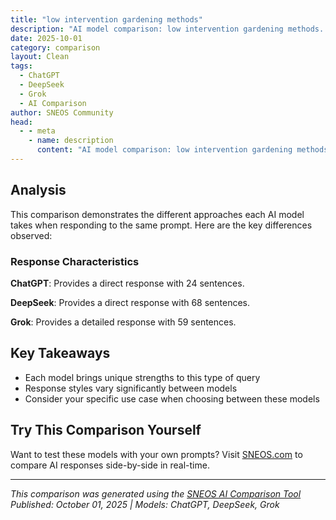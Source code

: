 ```yaml
---
title: "low intervention gardening methods"
description: "AI model comparison: low intervention gardening methods..."
date: 2025-10-01
category: comparison
layout: Clean
tags:
  - ChatGPT
  - DeepSeek
  - Grok
  - AI Comparison
author: SNEOS Community
head:
  - - meta
    - name: description
      content: "AI model comparison: low intervention gardening methods..."
---
```


<ChatComparison
  title="low intervention gardening methods"
  prompt="low intervention gardening methods"
  :responses='{
    "ChatGPT": "Low intervention gardening methods focus on working with natural processes to create a healthy, sustainable garden with minimal effort and disturbance. These methods promote biodiversity, improve soil health, and reduce the need for chemicals and intensive labor. Here are some common low intervention gardening techniques:\n\n1. **Mulching:** Applying organic mulch (like leaves, grass clippings, straw, or wood chips) helps retain moisture, suppress weeds, and enrich the soil as it breaks down.\n\n2. **No-Dig Gardening:** Instead of turning over the soil, add compost and mulch on top. This protects soil structure, encourages beneficial organisms, and reduces weed growth.\n\n3. **Permaculture Principles:** Design your garden to mimic natural ecosystems, using companion planting, perennial crops, and creating habitats that support beneficial insects and wildlife.\n\n4. **Natural Composting:** Use kitchen scraps and garden waste to produce your own compost\u2014this enriches soil naturally and reduces waste.\n\n5. **Using Native Plants:** Plant species adapted to your local environment, which typically need less water, fertilizer, and pest control.\n\n6. **Encouraging Beneficial Insects:** Grow a diversity of plants to attract pollinators and predatory insects that naturally control pests.\n\n7. **Water Conservation:** Employ rainwater harvesting, drip irrigation, and drought-tolerant plants to minimize watering needs.\n\n8. **Minimal Chemical Use:** Avoid synthetic pesticides and fertilizers, opting for organic or homemade remedies if necessary.\n\n9. **Allowing Some Wild Areas:** Leaving parts of your garden undisturbed helps maintain habitat for wildlife and promotes ecological balance.\n\n10. **Crop Rotation and Polyculture:** Rotate crops to reduce pest buildup and grow a mix of plants together to improve soil health and reduce vulnerability.\n\nBy adopting these low intervention methods, gardeners can create productive and resilient gardens that require less maintenance and support environmental health.",
    "DeepSeek": "Of course. \u0022Low intervention gardening\u0022 is a philosophy that works *with* nature to create a resilient, healthy, and productive garden with less effort, fewer inputs, and minimal disturbance over time. It\u0027s about being a steward rather than a controller.\n\nThe core principles are: **Observe, Support Natural Processes, and Minimize Disruption.**\n\nHere are the key methods, broken down by category.\n\n---\n\n### 1. Soil is the Foundation: \u0022Feed the Soil, Not the Plant\u0022\n\nHealthy soil is a living ecosystem. When it\u0027s thriving, it does most of the work for you.\n\n*   **No-Dig / No-Till Gardening:**\n    *   **Concept:** Avoid turning or tilling the soil. Tilling destroys fungal networks (mycorrhizae), disrupts soil life, brings weed seeds to the surface, and leads to compaction.\n    *   **How-to:** Simply add a thick layer (4-6 inches) of well-rotted compost or other organic matter on top of your soil each year. Plant directly into this layer. Worms and microorganisms will naturally incorporate it into the subsoil.\n\n*   **Composting:**\n    *   **Concept:** Recycle garden and kitchen waste into rich humus to feed your soil. This is the primary \u0022input\u0022 in a low-intervention garden.\n    *   **Low-Intervention Style:** Use slow, cold compost piles or enclosed bins. You don\u0027t need to turn it frequently; just layer greens (nitrogen-rich) and browns (carbon-rich) and let nature take its time.\n\n*   **Mulching Heavily:**\n    *   **Concept:** A layer of mulch on the soil surface suppresses weeds, retains moisture, regulates soil temperature, and slowly breaks down to feed the soil.\n    *   **Materials:** Wood chips, straw, leaf mold, grass clippings, compost, or even cardboard or newspaper (sheet mulching).\n\n---\n\n### 2. Plant Choices and Ecosystem Design\n\nWhat you plant and how you arrange it dramatically affects the amount of work required.\n\n*   **Right Plant, Right Place:**\n    *   **Concept:** Choose plants that are naturally suited to your site\u0027s conditions (sun, soil type, moisture). A drought-tolerant plant in a sunny, dry spot will thrive with no extra water.\n    *   **Examples:** Use native plants, which are adapted to your local climate and pests.\n\n*   **Perennial Focus:**\n    *   **Concept:** Grow plants that come back year after year. They establish deep root systems, require less water, and you don\u0027t have to replant them annually.\n    *   **Examples:** Fruit trees, berry bushes, asparagus, rhubarb, and perennial herbs and flowers.\n\n*   **Polycultures \u0026 Companion Planting:**\n    *   **Concept:** Mix different types of plants together instead of planting in monoculture rows. This confuses pests, attracts beneficial insects, and makes better use of space and soil nutrients.\n    *   **Example:** The \u0022Three Sisters\u0022 method (corn, beans, and squash) is a classic polyculture.\n\n---\n\n### 3. Advanced Ecosystem Mimicry\n\nThese methods take low-intervention to the next level by creating self-sustaining systems.\n\n*   **Plant Guilds:**\n    *   **Concept:** A guild is a community of plants, animals, and fungi that support each other, often centered around a central element like a fruit tree.\n    *   **Example:** Under an apple tree, you might plant:\n        *   **Nitrogen-fixers:** Clover or lupine to fertilize the soil.\n        *   **Dynamic accumulators:** Comfrey with deep roots to pull up minerals.\n        *   **Pollinator attractors:** Borage or yarrow.\n        *   **Groundcover:** Strawberries to suppress weeds.\n\n*   **Food Forests / Forest Gardening:**\n    *   **Concept:** This is the ultimate low-intervention goal. You design a garden to mimic the structure and function of a young natural forest, but with edible and useful plants. It has multiple layers (canopy, understory, shrubs, herbs, ground cover, roots) and becomes increasingly self-maintaining over time.\n\n---\n\n### 4. Pest and Weed Management\n\nThe goal is balance, not eradication.\n\n*   **Encourage Beneficial Insects \u0026 Wildlife:**\n    *   **Concept:** Create habitat for the \u0022good guys\u0022 that will prey on the \u0022bad guys.\u0022\n    *   **How-to:** Plant a diversity of flowers (especially those with small, open flowers like alyssum, dill, and yarrow) to provide nectar and pollen for predatory insects like ladybugs and hoverflies. Install bird boxes and bug hotels.\n\n*   **Tolerance \u0026 Observation:**\n    *   **Concept:** Accept a certain level of pest damage. A few aphids are a food source for ladybird larvae. Don\u0027t reach for a spray at the first sign of trouble; observe to see if the ecosystem will balance itself.\n\n*   **Weed Smothering:**\n    *   **Concept:** Use the methods above\u2014thick mulch and dense planting\u2014to outcompete weeds for light. For persistent weeds, spot-smother them with cardboard or a light-blocking mulch.\n\n---\n\n### A Simple \u0022Getting Started\u0022 Plan:\n\n1.  **Observe:** Spend a season just watching your garden. Where does the sun fall? Where does water pool? Where is it dry?\n2.  **Start a Compost Pile:** Begin building your own fertility.\n3.  **Create One No-Dig Bed:**\n    *   Mow or scalp the grass/weeds in a small area.\n    *   Lay down cardboard or several layers of newspaper to smother what\u0027s beneath.\n    *   Add a 6-inch layer of a compost/soil mix on top.\n    *   Plant into it and mulch well.\n4.  **Choose Easy, Resilient Plants:** Start with perennial herbs, native flowers, and easy vegetables like kale, potatoes, or squash.\n5.  **Mulch Everything:** Apply a thick layer of mulch to all bare soil in your garden.\n\nBy adopting these methods, you shift from a constant cycle of digging, weeding, and feeding to a more observational and supportive role. The garden becomes a living partner, and your \u0022work\u0022 becomes a more peaceful and rewarding interaction.",
    "Grok": "Low-intervention gardening is a sustainable, eco-friendly approach to cultivating plants that emphasizes working with nature rather than against it. It focuses on minimizing human interference, reducing resource use, and fostering a balanced ecosystem in the garden. This method is often associated with permaculture, regenerative gardening, and wildlife-friendly practices. Below are some key principles and methods for low-intervention gardening:\n\n---\n\n### **1. Work with Nature**\n- **Understand Your Environment**: Observe your garden\u2019s natural conditions\u2014sunlight, wind, soil type, drainage, and existing flora and fauna. Design your garden to complement these conditions rather than trying to force unsuitable plants or layouts.\n- **Mimic Natural Ecosystems**: Create plant communities that mirror natural ecosystems, such as meadows, woodlands, or wetlands, to encourage biodiversity and self-sustainability.\n- **Choose Native Plants**: Opt for plants that are indigenous to your region. They are better adapted to local conditions, require less maintenance, and support native wildlife like pollinators and birds.\n\n---\n\n### **2. Minimize Soil Disturbance**\n- **No-Dig Gardening**: Avoid tilling or digging the soil, which can disrupt soil structure, kill beneficial organisms, and release stored carbon. Instead, build soil health by adding layers of organic matter (compost, mulch, or manure) on top.\n- **Use Mulch**: Cover bare soil with organic mulch (like straw, wood chips, or leaves) to retain moisture, suppress weeds, and improve soil fertility as it decomposes.\n- **Encourage Soil Life**: Promote a thriving soil ecosystem by avoiding synthetic fertilizers and pesticides, which can harm beneficial microbes, worms, and insects.\n\n---\n\n### **3. Conserve Water**\n- **Rainwater Harvesting**: Collect and store rainwater in barrels or tanks to irrigate your garden, reducing reliance on municipal water.\n- **Drought-Tolerant Plants**: Select plants that thrive with minimal watering once established.\n- **Efficient Watering**: If irrigation is needed, use drip systems or soaker hoses to deliver water directly to plant roots, minimizing waste. Water early in the morning or late in the afternoon to reduce evaporation.\n- **Plant in Groups**: Group plants with similar water needs together to avoid over- or under-watering.\n\n---\n\n### **4. Encourage Biodiversity**\n- **Create Habitats**: Leave areas of your garden wild with long grass, log piles, or stone walls to provide shelter for insects, birds, and small mammals.\n- **Plant for Pollinators**: Include flowers that bloom at different times of the year to provide a consistent food source for bees, butterflies, and other pollinators.\n- **Companion Planting**: Pair plants that benefit each other, such as marigolds with vegetables to deter pests, or beans with corn for natural nitrogen fixation.\n- **Attract Beneficial Insects**: Encourage predatory insects like ladybugs and lacewings to control pests naturally by planting nectar-rich flowers or installing insect hotels.\n\n---\n\n### **5. Reduce Waste and Inputs**\n- **Composting**: Recycle kitchen scraps, garden clippings, and fallen leaves into compost to enrich your soil naturally.\n- **Reuse and Repurpose**: Use natural or secondhand materials for garden structures (e.g., branches for trellises or old bricks for paths) instead of buying new items.\n- **Avoid Chemicals**: Skip synthetic fertilizers, herbicides, and pesticides. Use natural pest control methods (like companion planting or hand-picking pests) and organic soil amendments (like compost or seaweed).\n\n---\n\n### **6. Let Nature Do the Work**\n- **Perennials Over Annuals**: Favor perennial plants, which return year after year without replanting, over high-maintenance annuals.\n- **Self-Seeding Plants**: Allow plants like poppies, forget-me-nots, or calendula to self-seed, filling gaps naturally without additional planting.\n- **Accept Imperfection**: Embrace a less manicured look. Allow some weeds to grow if they aren\u2019t harmful, as they can provide food or habitat for wildlife.\n- **Natural Pest Control**: Trust that nature will balance itself over time. A healthy ecosystem with diverse predators will often keep pest populations in check without intervention.\n\n---\n\n### **7. Low-Maintenance Design**\n- **Ground Covers**: Use low-growing plants or mulch as ground cover to reduce weeding and watering needs.\n- **Layered Planting**: Design with layers (trees, shrubs, perennials, ground cover) to create a self-sustaining system where plants shade the soil, reduce evaporation, and drop organic matter to feed the earth.\n- **Meadows and Wild Areas**: Replace traditional lawns with wildflower meadows or native grasses that require less mowing and watering.\n\n---\n\n### **Benefits of Low-Intervention Gardening**\n- **Environmental Impact**: Reduces water use, chemical runoff, and carbon footprint.\n- **Cost-Effective**: Less need for expensive inputs like fertilizers, pesticides, or new plants.\n- **Time-Saving**: Minimal maintenance once the garden is established.\n- **Wildlife Support**: Boosts local biodiversity by providing food and habitat.\n- **Resilience**: Creates a garden that adapts to changing conditions with less human effort.\n\n---\n\n### **Getting Started**\n1. **Assess Your Space**: Take note of your garden\u2019s microclimate, soil type, and existing plants or wildlife.\n2. **Start Small**: Begin with a small area to test low-intervention methods, such as a no-dig bed or a wildflower patch.\n3. **Be Patient**: Low-intervention gardening is a long-term process. Ecosystems take time to establish and balance.\n4. **Learn from Nature**: Observe how plants and animals interact in your garden and adapt your practices to support those relationships.\n\nBy adopting low-intervention gardening methods, you can create a thriving, self-sustaining garden that benefits both you and the environment with minimal effort over time. If you have a specific garden type or region in mind, let me know, and I can provide more tailored advice!"
  }'
  published-date="18:39"
/>

## Analysis

This comparison demonstrates the different approaches each AI model takes when responding to the same prompt. Here are the key differences observed:

### Response Characteristics

**ChatGPT**: Provides a direct response with 24 sentences. 

**DeepSeek**: Provides a direct response with 68 sentences. 

**Grok**: Provides a detailed response with 59 sentences. 

## Key Takeaways

- Each model brings unique strengths to this type of query
- Response styles vary significantly between models
- Consider your specific use case when choosing between these models

## Try This Comparison Yourself

Want to test these models with your own prompts? Visit [SNEOS.com](https://sneos.com) to compare AI responses side-by-side in real-time.

---

*This comparison was generated using the [SNEOS AI Comparison Tool](https://sneos.com)*
*Published: October 01, 2025 | Models: ChatGPT, DeepSeek, Grok*
